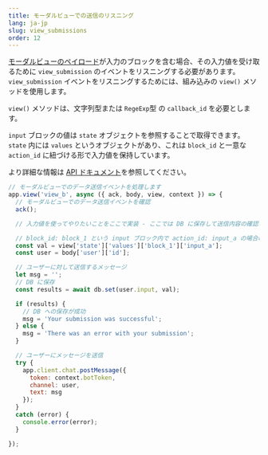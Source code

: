 ```yaml
---
title: モーダルビューでの送信のリスニング
lang: ja-jp
slug: view_submissions
order: 12
---
```


<div class="section-content">
<a href="https://api.slack.com/reference/block-kit/views">モーダルビューのペイロード</a>が入力のブロックを含む場合、その入力値を受け取るために <code>view_submission</code> のイベントをリスニングする必要があります。<code>view_submission</code> イベントをリスニングするためには、組み込みの <code>view()</code> メソッドを使用します。

<code>view()</code> メソッドは、文字列型または <code>RegeExp</code>型 の <code>callback_id</code> を必要とします。

<code>input</code> ブロックの値は <code>state</code> オブジェクトを参照することで取得できます。<code>state</code> 内には <code>values</code> というオブジェクトがあり、これは <code>block_id</code> と一意な <code>action_id</code> に紐づける形で入力値を保持しています。

より詳細な情報は <a href="https://api.slack.com/surfaces/modals/using#interactions">API ドキュメント</a>を参照してください。
</div>

```javascript
// モーダルビューでのデータ送信イベントを処理します
app.view('view_b', async ({ ack, body, view, context }) => {
  // モーダルビューでのデータ送信イベントを確認
  ack();

  // 入力値を使ってやりたいことをここで実装 - ここでは DB に保存して送信内容の確認を送っている

  // block_id: block_1 という input ブロック内で action_id: input_a の場合の入力
  const val = view['state']['values']['block_1']['input_a'];
  const user = body['user']['id'];

  // ユーザーに対して送信するメッセージ
  let msg = '';
  // DB に保存
  const results = await db.set(user.input, val);

  if (results) {
    // DB への保存が成功
    msg = 'Your submission was successful';
  } else {
    msg = 'There was an error with your submission';
  }

  // ユーザーにメッセージを送信
  try {
    app.client.chat.postMessage({
      token: context.botToken,
      channel: user,
      text: msg
    });
  }
  catch (error) {
    console.error(error);
  }

});
```
